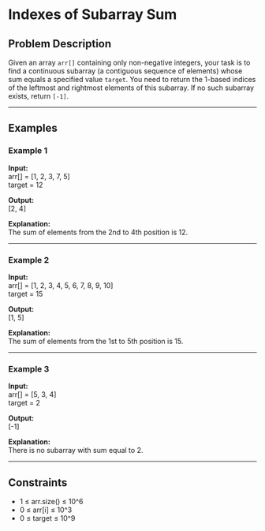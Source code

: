 # Indexes of Subarray Sum

## Problem Description
Given an array `arr[]` containing only non-negative integers, your task is to find a continuous subarray (a contiguous sequence of elements) whose sum equals a specified value `target`. You need to return the 1-based indices of the leftmost and rightmost elements of this subarray. If no such subarray exists, return `[-1]`.

---

## Examples

### Example 1
**Input:**  
arr[] = [1, 2, 3, 7, 5]  
target = 12  

**Output:**  
[2, 4]  

**Explanation:**  
The sum of elements from the 2nd to 4th position is 12.

---

### Example 2
**Input:**  
arr[] = [1, 2, 3, 4, 5, 6, 7, 8, 9, 10]  
target = 15  

**Output:**  
[1, 5]  

**Explanation:**  
The sum of elements from the 1st to 5th position is 15.

---

### Example 3
**Input:**  
arr[] = [5, 3, 4]  
target = 2  

**Output:**  
[-1]  

**Explanation:**  
There is no subarray with sum equal to 2.

---

## Constraints
- 1 ≤ arr.size() ≤ 10^6  
- 0 ≤ arr[i] ≤ 10^3  
- 0 ≤ target ≤ 10^9
